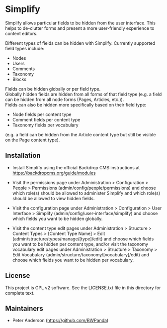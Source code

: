 Simplify
========

Simplify allows particular fields to be hidden from the user interface. This
helps to de-clutter forms and present a more user-friendly experience to content
editors.

Different types of fields can be hidden with Simplify. Currently supported field
types include:

- Nodes
- Users
- Comments
- Taxonomy
- Blocks

Fields can be hidden globally or per field type.  
Globally hidden fields are hidden from all forms of that field type (e.g. a
field can be hidden from all node forms (Pages, Articles, etc.)).  
Fields can also be hidden more specifically based on their field type:

- Node fields per content type
- Comment fields per content type
- Taxonomy fields per vocabulary

(e.g. a field can be hidden from the Article content type but still be visible
on the Page content type).

Installation
------------

- Install Simplify using the official Backdrop CMS instructions at
  https://backdropcms.org/guide/modules

- Visit the permissions page under Administration > Configuration > People >
  Permissions (admin/config/people/permissions) and choose which role(s) should
  be allowed to administer Simplify and which role(s) should be allowed to view
  hidden fields.

- Visit the configuration page under Administration > Configuration > User
  Interface > Simplify (admin/config/user-interface/simplify) and choose which
  fields you want to be hidden globally.

- Visit the content type edit pages under Administration > Structure > Content
  Types > [Content Type Name] > Edit (admin/structure/types/manage/[type]/edit)
  and choose which fields you want to be hidden per content type, and/or visit
  the taxonomy vocabulary edit pages under Administration > Structure >
  Taxonomy > Edit Vocabulary (admin/structure/taxonomy/[vocabulary]/edit) and
  choose which fields you want to be hidden per vocabulary.

License
-------

This project is GPL v2 software. See the LICENSE.txt file in this directory for
complete text.

Maintainers
-----------

- Peter Anderson (https://github.com/BWPanda)

